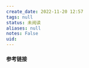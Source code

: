 ```yaml
---
create_date: 2022-11-20 12:57
tags: null
status: 未阅读 
aliases: null
notes: False
uid: 
---
```



#### 参考链接

